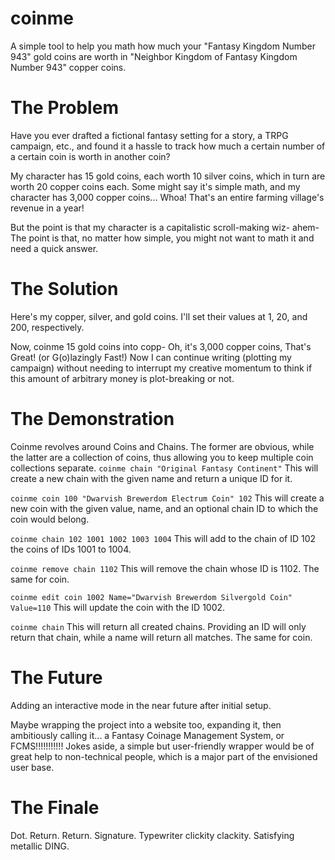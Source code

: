 # coinme
A simple tool to help you math how much your "Fantasy Kingdom Number 943" gold coins are worth in "Neighbor Kingdom of Fantasy Kingdom Number 943" copper coins. 

# The Problem
Have you ever drafted a fictional fantasy setting for a story, a TRPG campaign, etc., and found it a hassle to track how much a certain number of a certain coin is worth in another coin?

My character has 15 gold coins, each worth 10 silver coins, which in turn are worth 20 copper coins each. Some might say it's simple math, and my character has 3,000 copper coins... Whoa! That's an entire farming village's revenue in a year!

But the point is that my character is a capitalistic scroll-making wiz- ahem- The point is that, no matter how simple, you might not want to math it and need a quick answer.

# The Solution
Here's my copper, silver, and gold coins. I'll set their values at 1, 20, and 200, respectively.

Now, coinme 15 gold coins into copp- Oh, it's 3,000 copper coins, That's Great! (or G(o)lazingly Fast!) Now I can continue writing (plotting my campaign) without needing to interrupt my creative momentum to think if this amount of arbitrary money is plot-breaking or not.

# The Demonstration
Coinme revolves around Coins and Chains. The former are obvious, while the latter are a collection of coins, thus allowing you to keep multiple coin collections separate.
`coinme chain "Original Fantasy Continent"` This will create a new chain with the given name and return a unique ID for it.

`coinme coin 100 "Dwarvish Brewerdom Electrum Coin" 102` This will create a new coin with the given value, name, and an optional chain ID to which the coin would belong.

`coinme chain 102 1001 1002 1003 1004` This will add to the chain of ID 102 the coins of IDs 1001 to 1004.

`coinme remove chain 1102` This will remove the chain whose ID is 1102. The same for coin.

`coinme edit coin 1002 Name="Dwarvish Brewerdom Silvergold Coin" Value=110` This will update the coin with the ID 1002.

`coinme chain` This will return all created chains. Providing an ID will only return that chain, while a name will return all matches. The same for coin.

# The Future
Adding an interactive mode in the near future after initial setup.

Maybe wrapping the project into a website too, expanding it, then ambitiously calling it... a Fantasy Coinage Management System, or FCMS!!!!!!!!!!!
Jokes aside, a simple but user-friendly wrapper would be of great help to non-technical people, which is a major part of the envisioned user base.

# The Finale
Dot. Return. Return. Signature. Typewriter clickity clackity. Satisfying metallic DING.

